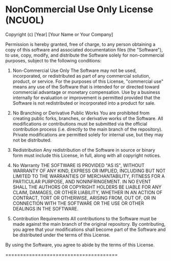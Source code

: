 NonCommercial Use Only License (NCUOL)
======================================

Copyright (c) [Year] [Your Name or Your Company]

Permission is hereby granted, free of charge, to any person obtaining a copy of this software and associated documentation files (the "Software"), to use, copy, modify, and distribute the Software solely for non-commercial purposes, subject to the following conditions:

1. Non-Commercial Use Only
   The Software may not be used, incorporated, or redistributed as part of any commercial solution, product, or service. For the purposes of this License, "commercial use" means any use of the Software that is intended for or directed toward commercial advantage or monetary compensation. Use by a business internally for evaluation or improvement is permitted provided that the Software is not redistributed or incorporated into a product for sale.

2. No Branching or Derivative Public Works
   You are prohibited from creating public forks, branches, or derivative works of the Software. All modifications or contributions must be submitted via the official contribution process (i.e. directly to the main branch of the repository). Private modifications are permitted solely for internal use, but they may not be distributed.

3. Redistribution
   Any redistribution of the Software in source or binary form must include this License, in full, along with all copyright notices.

4. No Warranty
   THE SOFTWARE IS PROVIDED "AS IS", WITHOUT WARRANTY OF ANY KIND, EXPRESS OR IMPLIED, INCLUDING BUT NOT LIMITED TO THE WARRANTIES OF MERCHANTABILITY, FITNESS FOR A PARTICULAR PURPOSE, AND NONINFRINGEMENT. IN NO EVENT SHALL THE AUTHORS OR COPYRIGHT HOLDERS BE LIABLE FOR ANY CLAIM, DAMAGES, OR OTHER LIABILITY, WHETHER IN AN ACTION OF CONTRACT, TORT OR OTHERWISE, ARISING FROM, OUT OF, OR IN CONNECTION WITH THE SOFTWARE OR THE USE OR OTHER DEALINGS IN THE SOFTWARE.

5. Contribution Requirements
   All contributions to the Software must be made against the main branch of the original repository. By contributing, you agree that your modifications shall become part of the Software and be distributed under the terms of this License.

By using the Software, you agree to abide by the terms of this License.

======================================
